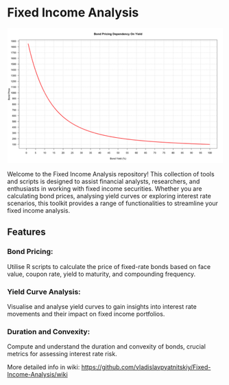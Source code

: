 # Fixed Income Analysis

![](https://github.com/vladislavpyatnitskiy/Fixed-Income-Analysis/blob/main/Bond%20Plot.png?raw=true)

Welcome to the Fixed Income Analysis repository! This collection of tools and scripts is designed to assist financial analysts, researchers, and enthusiasts in working with fixed income securities. Whether you are calculating bond prices, analysing yield curves or exploring interest rate scenarios, this toolkit provides a range of functionalities to streamline your fixed income analysis.

## Features

### Bond Pricing: 
Utilise R scripts to calculate the price of fixed-rate bonds based on face value, coupon rate, yield to maturity, and compounding frequency.

### Yield Curve Analysis: 
Visualise and analyse yield curves to gain insights into interest rate movements and their impact on fixed income portfolios.

### Duration and Convexity: 
Compute and understand the duration and convexity of bonds, crucial metrics for assessing interest rate risk.

More detailed info in wiki: https://github.com/vladislavpyatnitskiy/Fixed-Income-Analysis/wiki
